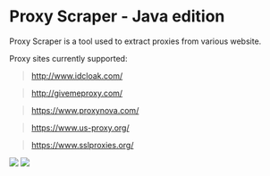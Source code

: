 # Proxy Scraper - Java edition
Proxy Scraper is a tool used to extract proxies from various website.

Proxy sites currently supported:
> http://www.idcloak.com/

> http://givemeproxy.com/

> https://www.proxynova.com/
 
> https://www.us-proxy.org/

> https://www.sslproxies.org/

 ![](http://emma.wtf/strip/ps-Java.png)
 ![](http://emma.wtf/strip/ps-Java5.png)

